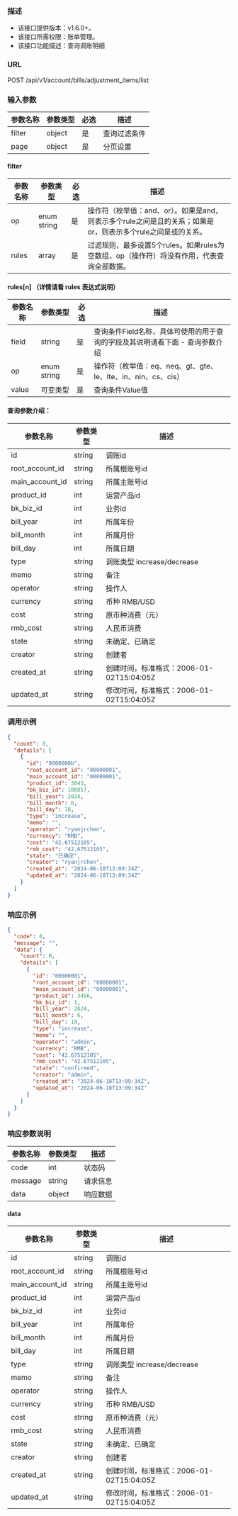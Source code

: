 
### 描述

- 该接口提供版本：v1.6.0+。
- 该接口所需权限：账单管理。
- 该接口功能描述：查询调账明细

### URL

POST /api/v1/account/bills/adjustment_items/list

### 输入参数

| 参数名称   | 参数类型   | 必选 | 描述     |
|--------|--------|----|--------|
| filter | object | 是  | 查询过滤条件 |
| page   | object | 是  | 分页设置   |

#### filter

| 参数名称  | 参数类型        | 必选 | 描述                                                              |
|-------|-------------|----|-----------------------------------------------------------------|
| op    | enum string | 是  | 操作符（枚举值：and、or）。如果是and，则表示多个rule之间是且的关系；如果是or，则表示多个rule之间是或的关系。 |
| rules | array       | 是  | 过滤规则，最多设置5个rules。如果rules为空数组，op（操作符）将没有作用，代表查询全部数据。             |

#### rules[n] （详情请看 rules 表达式说明）

| 参数名称  | 参数类型        | 必选 | 描述                                          |
|-------|-------------|----|---------------------------------------------|
| field | string      | 是  | 查询条件Field名称，具体可使用的用于查询的字段及其说明请看下面 - 查询参数介绍  |
| op    | enum string | 是  | 操作符（枚举值：eq、neq、gt、gte、le、lte、in、nin、cs、cis） |
| value | 可变类型        | 是  | 查询条件Value值                                  |

#### 查询参数介绍：

| 参数名称            | 参数类型   | 描述                             |
|-----------------|--------|--------------------------------|
| id              | string | 调账id                           |
| root_account_id | string | 所属根账号id                        |
| main_account_id | string | 所属主账号id                        |
| product_id      | int    | 运营产品id                         |
| bk_biz_id       | int    | 业务id                           |
| bill_year       | int    | 所属年份                           |
| bill_month      | int    | 所属月份                           |
| bill_day        | int    | 所属日期                           |
| type            | string | 调账类型 increase/decrease         |
| memo            | string | 备注                             |
| operator        | string | 操作人                            |
| currency        | string | 币种 RMB/USD                     |
| cost            | string | 原币种消费（元）                       |
| rmb_cost        | string | 人民币消费                          |
| state           | string | 未确定、已确定                        |
| creator         | string | 创建者                            |
| created_at      | string | 创建时间，标准格式：2006-01-02T15:04:05Z |
| updated_at      | string | 修改时间，标准格式：2006-01-02T15:04:05Z |

### 调用示例

```json
{
  "count": 0,
  "details": [
    {
      "id": "0000000b",
      "root_account_id": "00000001",
      "main_account_id": "00000001",
      "product_id": 3043,
      "bk_biz_id": 100857,
      "bill_year": 2024,
      "bill_month": 6,
      "bill_day": 18,
      "type": "increase",
      "memo": "",
      "operator": "ryanjrchen",
      "currency": "RMB",
      "cost": "42.67512105",
      "rmb_cost": "42.67512105",
      "state": "已确定",
      "creator": "ryanjrchen",
      "created_at": "2024-06-18T13:09:34Z",
      "updated_at": "2024-06-18T13:09:34Z"
    }
  ]
}
```

### 响应示例

```json
{
  "code": 0,
  "message": "",
  "data": {
    "count": 0,
    "details": [
      {
        "id": "00000001",
        "root_account_id": "00000001",
        "main_account_id": "00000001",
        "product_id": 3456,
        "bk_biz_id": 1,
        "bill_year": 2024,
        "bill_month": 6,
        "bill_day": 18,
        "type": "increase",
        "memo": "",
        "operator": "admin",
        "currency": "RMB",
        "cost": "42.67512105",
        "rmb_cost": "42.67512105",
        "state": "confirmed",
        "creator": "admin",
        "created_at": "2024-06-18T13:09:34Z",
        "updated_at": "2024-06-18T13:09:34Z"
      }
    ]
  }
}
```

### 响应参数说明

| 参数名称    | 参数类型   | 描述   |
|---------|--------|------|
| code    | int    | 状态码  |
| message | string | 请求信息 |
| data    | object | 响应数据 |

#### data

| 参数名称            | 参数类型   | 描述                             |
|-----------------|--------|--------------------------------|
| id              | string | 调账id                           |
| root_account_id | string | 所属根账号id                        |
| main_account_id | string | 所属主账号id                        |
| product_id      | int    | 运营产品id                         |
| bk_biz_id       | int    | 业务id                           |
| bill_year       | int    | 所属年份                           |
| bill_month      | int    | 所属月份                           |
| bill_day        | int    | 所属日期                           |
| type            | string | 调账类型 increase/decrease         |
| memo            | string | 备注                             |
| operator        | string | 操作人                            |
| currency        | string | 币种 RMB/USD                     |
| cost            | string | 原币种消费（元）                       |
| rmb_cost        | string | 人民币消费                          |
| state           | string | 未确定、已确定                        |
| creator         | string | 创建者                            |
| created_at      | string | 创建时间，标准格式：2006-01-02T15:04:05Z |
| updated_at      | string | 修改时间，标准格式：2006-01-02T15:04:05Z |

